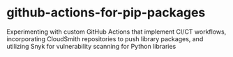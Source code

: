 # github-actions-for-pip-packages

Experimenting with custom GitHub Actions that implement CI/CT workflows, incorporating CloudSmith repositories to push library packages, and utilizing Snyk for vulnerability scanning for Python libraries
